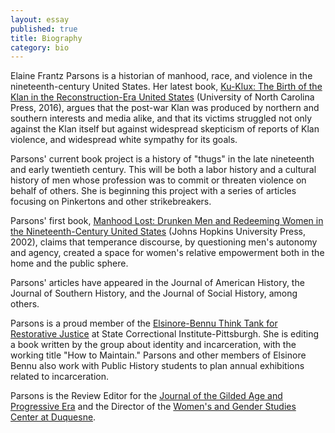 ```yaml
---
layout: essay
published: true
title: Biography
category: bio
---
```


Elaine Frantz Parsons is a historian of manhood, race, and violence in the nineteenth-century United States. Her latest book, [Ku-Klux: The Birth of the Klan in the Reconstruction-Era United States](http://uncpress.unc.edu/browse/book_detail?title_id=3705) (University of North Carolina Press, 2016), argues that the post-war Klan was produced by northern and southern interests and media alike, and that its victims struggled not only against the Klan itself but against widespread skepticism of reports of Klan violence, and widespread white sympathy for its goals.

Parsons' current book project is a history of "thugs" in the late nineteenth and early twentieth century. This will be both a labor history and a cultural history of men whose profession was to commit or threaten violence on behalf of others. She is beginning this project with a series of articles focusing on Pinkertons and other strikebreakers.

Parsons' first book, [Manhood Lost: Drunken Men and Redeeming Women in the Nineteenth-Century United States](https://jhupbooks.press.jhu.edu/content/manhood-lost) (Johns Hopkins University Press, 2002), claims that temperance discourse, by questioning men's autonomy and agency, created a space for women's relative empowerment both in the home and the public sphere.

Parsons' articles have appeared in the Journal of American History, the Journal of Southern History, and the Journal of Social History, among others.

Parsons is a proud member of the [Elsinore-Bennu Think Tank for Restorative Justice](https://elsinorebennuthinktank.wordpress.com/) at State Correctional Institute-Pittsburgh. She is editing a book written by the group about identity and incarceration, with the working title "How to Maintain." Parsons and other members of Elsinore Bennu also work with Public History students to plan annual exhibitions related to incarceration.

Parsons is the Review Editor for the [Journal of the Gilded Age and Progressive Era](http://journals.cambridge.org/action/displayJournal?jid=JGA) and the Director of the [Women's and Gender Studies Center at Duquesne](http://www.duq.edu/academics/schools/liberal-arts/centers/womens-and-gender-studies).
 
